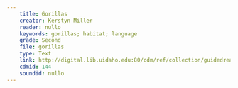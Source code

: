 ```yaml
---
    title: Gorillas
    creator: Kerstyn Miller
    reader: nullo
    keywords: gorillas; habitat; language
    grade: Second
    file: gorillas
    type: Text
    link: http://digital.lib.uidaho.edu:80/cdm/ref/collection/guidedread/id/144
    cdmid: 144
    soundid: nullo
---
```

